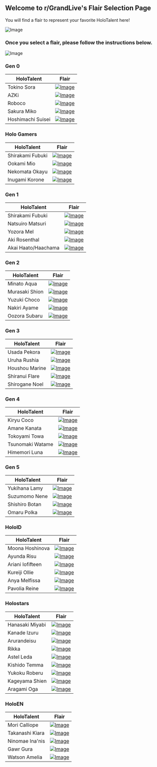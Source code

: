 ## Welcome to r/GrandLive's Flair Selection Page

You will find a flair to represent your favorite HoloTalent here!

![Image](https://i.imgur.com/ZnZqMLl.png)

### Once you select a flair, please follow the instructions below.

![Image](https://i.imgur.com/FVheQga.png)

### Gen 0

| HoloTalent  | Flair |
| ------------- | ------------- |
| Tokino Sora | [![Image](https://i.imgur.com/CBjgNLO.png)](https://old.reddit.com/message/compose?to=Holmes_Flairbot&subject=flairbot&message=b-1+%0D) |
| AZKi | [![Image](https://i.imgur.com/CBjgNLO.png)](https://old.reddit.com/message/compose?to=Holmes_Flairbot&subject=flairbot&message=b-1+%0D) |
| Roboco | [![Image](https://i.imgur.com/CBjgNLO.png)](https://old.reddit.com/message/compose?to=Holmes_Flairbot&subject=flairbot&message=b-1+%0D) |
| Sakura Miko | [![Image](https://i.imgur.com/CBjgNLO.png)](https://old.reddit.com/message/compose?to=Holmes_Flairbot&subject=flairbot&message=b-1+%0D) |
| Hoshimachi Suisei | [![Image](https://i.imgur.com/CBjgNLO.png)](https://old.reddit.com/message/compose?to=Holmes_Flairbot&subject=flairbot&message=b-1+%0D) |

### Holo Gamers

| HoloTalent  | Flair |
| ------------- | ------------- |
| Shirakami Fubuki | [![Image](https://i.imgur.com/CBjgNLO.png)](https://old.reddit.com/message/compose?to=Holmes_Flairbot&subject=flairbot&message=b-1+%0D) |
| Ookami Mio | [![Image](https://i.imgur.com/CBjgNLO.png)](https://old.reddit.com/message/compose?to=Holmes_Flairbot&subject=flairbot&message=b-1+%0D) |
| Nekomata Okayu | [![Image](https://i.imgur.com/CBjgNLO.png)](https://old.reddit.com/message/compose?to=Holmes_Flairbot&subject=flairbot&message=b-1+%0D) |
| Inugami Korone | [![Image](https://i.imgur.com/CBjgNLO.png)](https://old.reddit.com/message/compose?to=Holmes_Flairbot&subject=flairbot&message=b-1+%0D) |

### Gen 1 

| HoloTalent  | Flair |
| ------------- | ------------- |
| Shirakami Fubuki | [![Image](https://i.imgur.com/CBjgNLO.png)](https://old.reddit.com/message/compose?to=Holmes_Flairbot&subject=flairbot&message=b-1+%0D) |
| Natsuiro Matsuri | [![Image](https://i.imgur.com/CBjgNLO.png)](https://old.reddit.com/message/compose?to=Holmes_Flairbot&subject=flairbot&message=b-1+%0D) |
| Yozora Mel | [![Image](https://i.imgur.com/CBjgNLO.png)](https://old.reddit.com/message/compose?to=Holmes_Flairbot&subject=flairbot&message=b-1+%0D) |
| Aki Rosenthal | [![Image](https://i.imgur.com/CBjgNLO.png)](https://old.reddit.com/message/compose?to=Holmes_Flairbot&subject=flairbot&message=b-1+%0D) |
| Akai Haato/Haachama | [![Image](https://i.imgur.com/CBjgNLO.png)](https://old.reddit.com/message/compose?to=Holmes_Flairbot&subject=flairbot&message=b-1+%0D) |

### Gen 2

| HoloTalent  | Flair |
| ------------- | ------------- |
| Minato Aqua | [![Image](https://i.imgur.com/CBjgNLO.png)](https://old.reddit.com/message/compose?to=Holmes_Flairbot&subject=flairbot&message=b-1+%0D) |
| Murasaki Shion | [![Image](https://i.imgur.com/CBjgNLO.png)](https://old.reddit.com/message/compose?to=Holmes_Flairbot&subject=flairbot&message=b-1+%0D) |
| Yuzuki Choco | [![Image](https://i.imgur.com/CBjgNLO.png)](https://old.reddit.com/message/compose?to=Holmes_Flairbot&subject=flairbot&message=b-1+%0D) |
| Nakiri Ayame | [![Image](https://i.imgur.com/CBjgNLO.png)](https://old.reddit.com/message/compose?to=Holmes_Flairbot&subject=flairbot&message=b-1+%0D) |
| Oozora Subaru | [![Image](https://i.imgur.com/CBjgNLO.png)](https://old.reddit.com/message/compose?to=Holmes_Flairbot&subject=flairbot&message=b-1+%0D) |

### Gen 3

| HoloTalent  | Flair |
| ------------- | ------------- |
| Usada Pekora | [![Image](https://i.imgur.com/CBjgNLO.png)](https://old.reddit.com/message/compose?to=Holmes_Flairbot&subject=flairbot&message=b-1+%0D) |
| Uruha Rushia | [![Image](https://i.imgur.com/CBjgNLO.png)](https://old.reddit.com/message/compose?to=Holmes_Flairbot&subject=flairbot&message=b-1+%0D) |
| Houshou Marine | [![Image](https://i.imgur.com/CBjgNLO.png)](https://old.reddit.com/message/compose?to=Holmes_Flairbot&subject=flairbot&message=b-1+%0D) |
| Shiranui Flare | [![Image](https://i.imgur.com/CBjgNLO.png)](https://old.reddit.com/message/compose?to=Holmes_Flairbot&subject=flairbot&message=b-1+%0D) |
| Shirogane Noel | [![Image](https://i.imgur.com/CBjgNLO.png)](https://old.reddit.com/message/compose?to=Holmes_Flairbot&subject=flairbot&message=b-1+%0D) |

### Gen 4

| HoloTalent  | Flair |
| ------------- | ------------- |
| Kiryu Coco | [![Image](https://i.imgur.com/CBjgNLO.png)](https://old.reddit.com/message/compose?to=Holmes_Flairbot&subject=flairbot&message=b-1+%0D) |
| Amane Kanata | [![Image](https://i.imgur.com/CBjgNLO.png)](https://old.reddit.com/message/compose?to=Holmes_Flairbot&subject=flairbot&message=b-1+%0D) |
| Tokoyami Towa | [![Image](https://i.imgur.com/CBjgNLO.png)](https://old.reddit.com/message/compose?to=Holmes_Flairbot&subject=flairbot&message=b-1+%0D) |
| Tsunomaki Watame | [![Image](https://i.imgur.com/CBjgNLO.png)](https://old.reddit.com/message/compose?to=Holmes_Flairbot&subject=flairbot&message=b-1+%0D) |
| Himemori Luna | [![Image](https://i.imgur.com/CBjgNLO.png)](https://old.reddit.com/message/compose?to=Holmes_Flairbot&subject=flairbot&message=b-1+%0D) |

### Gen 5

| HoloTalent  | Flair |
| ------------- | ------------- |
| Yukihana Lamy | [![Image](https://i.imgur.com/CBjgNLO.png)](https://old.reddit.com/message/compose?to=Holmes_Flairbot&subject=flairbot&message=b-1+%0D) |
| Suzumomo Nene | [![Image](https://i.imgur.com/CBjgNLO.png)](https://old.reddit.com/message/compose?to=Holmes_Flairbot&subject=flairbot&message=b-1+%0D) |
| Shishiro Botan | [![Image](https://i.imgur.com/CBjgNLO.png)](https://old.reddit.com/message/compose?to=Holmes_Flairbot&subject=flairbot&message=b-1+%0D) |
| Omaru Polka | [![Image](https://i.imgur.com/CBjgNLO.png)](https://old.reddit.com/message/compose?to=Holmes_Flairbot&subject=flairbot&message=b-1+%0D) |


### HoloID

| HoloTalent  | Flair |
| ------------- | ------------- |
| Moona Hoshinova | [![Image](https://i.imgur.com/CBjgNLO.png)](https://old.reddit.com/message/compose?to=Holmes_Flairbot&subject=flairbot&message=b-1+%0D) |
| Ayunda Risu | [![Image](https://i.imgur.com/CBjgNLO.png)](https://old.reddit.com/message/compose?to=Holmes_Flairbot&subject=flairbot&message=b-1+%0D) |
| Ariani Iofifteen| [![Image](https://i.imgur.com/CBjgNLO.png)](https://old.reddit.com/message/compose?to=Holmes_Flairbot&subject=flairbot&message=b-1+%0D) |
| Kureiji Ollie | [![Image](https://i.imgur.com/CBjgNLO.png)](https://old.reddit.com/message/compose?to=Holmes_Flairbot&subject=flairbot&message=b-1+%0D) |
| Anya Melfissa | [![Image](https://i.imgur.com/CBjgNLO.png)](https://old.reddit.com/message/compose?to=Holmes_Flairbot&subject=flairbot&message=b-1+%0D) |
| Pavolia Reine | [![Image](https://i.imgur.com/CBjgNLO.png)](https://old.reddit.com/message/compose?to=Holmes_Flairbot&subject=flairbot&message=b-1+%0D) |

### Holostars

| HoloTalent  | Flair |
| ------------- | ------------- |
| Hanasaki Miyabi | [![Image](https://i.imgur.com/CBjgNLO.png)](https://old.reddit.com/message/compose?to=Holmes_Flairbot&subject=flairbot&message=b-1+%0D) |
| Kanade Izuru | [![Image](https://i.imgur.com/CBjgNLO.png)](https://old.reddit.com/message/compose?to=Holmes_Flairbot&subject=flairbot&message=b-1+%0D) |
| Arurandeisu | [![Image](https://i.imgur.com/CBjgNLO.png)](https://old.reddit.com/message/compose?to=Holmes_Flairbot&subject=flairbot&message=b-1+%0D) |
| Rikka | [![Image](https://i.imgur.com/CBjgNLO.png)](https://old.reddit.com/message/compose?to=Holmes_Flairbot&subject=flairbot&message=b-1+%0D) |
| Astel Leda | [![Image](https://i.imgur.com/CBjgNLO.png)](https://old.reddit.com/message/compose?to=Holmes_Flairbot&subject=flairbot&message=b-1+%0D) |
| Kishido Temma | [![Image](https://i.imgur.com/CBjgNLO.png)](https://old.reddit.com/message/compose?to=Holmes_Flairbot&subject=flairbot&message=b-1+%0D) |
| Yukoku Roberu | [![Image](https://i.imgur.com/CBjgNLO.png)](https://old.reddit.com/message/compose?to=Holmes_Flairbot&subject=flairbot&message=b-1+%0D) |
| Kageyama Shien | [![Image](https://i.imgur.com/CBjgNLO.png)](https://old.reddit.com/message/compose?to=Holmes_Flairbot&subject=flairbot&message=b-1+%0D) |
| Aragami Oga | [![Image](https://i.imgur.com/CBjgNLO.png)](https://old.reddit.com/message/compose?to=Holmes_Flairbot&subject=flairbot&message=b-1+%0D) |


### HoloEN

| HoloTalent  | Flair |
| ------------- | ------------- |
| Mori Calliope | [![Image](https://i.imgur.com/CBjgNLO.png)](https://old.reddit.com/message/compose?to=Holmes_Flairbot&subject=flairbot&message=b-1+%0D) |
| Takanashi Kiara | [![Image](https://i.imgur.com/CBjgNLO.png)](https://old.reddit.com/message/compose?to=Holmes_Flairbot&subject=flairbot&message=b-1+%0D) |
| Ninomae Ina'nis | [![Image](https://i.imgur.com/CBjgNLO.png)](https://old.reddit.com/message/compose?to=Holmes_Flairbot&subject=flairbot&message=b-1+%0D) |
| Gawr Gura | [![Image](https://i.imgur.com/CBjgNLO.png)](https://old.reddit.com/message/compose?to=Holmes_Flairbot&subject=flairbot&message=b-1+%0D) |
| Watson Amelia | [![Image](https://i.imgur.com/CBjgNLO.png)](https://old.reddit.com/message/compose?to=Holmes_Flairbot&subject=flairbot&message=b-1+%0D) |

